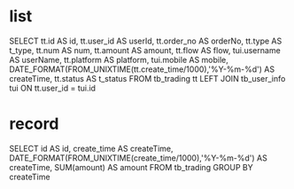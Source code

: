 list
===
SELECT
  tt.id AS id,
  tt.user_id AS userId,
  tt.order_no AS orderNo,
  tt.type AS t_type,
  tt.num AS num,
  tt.amount AS amount,
  tt.flow AS flow,
  tui.username AS userName,
  tt.platform AS platform,
  tui.mobile AS mobile,
  DATE_FORMAT(FROM_UNIXTIME(tt.create_time/1000),'%Y-%m-%d') AS createTime,
  tt.status AS t_status
FROM tb_trading tt
  LEFT JOIN tb_user_info tui ON tt.user_id = tui.id

record
===
SELECT
  id AS id,
  create_time AS createTime,
  DATE_FORMAT(FROM_UNIXTIME(create_time/1000),'%Y-%m-%d') AS createTime,
  SUM(amount) AS amount
FROM tb_trading
GROUP BY createTime
